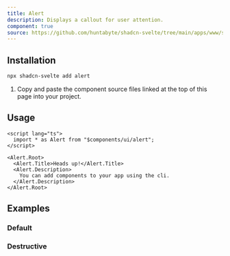 ```yaml
---
title: Alert
description: Displays a callout for user attention.
component: true
source: https://github.com/huntabyte/shadcn-svelte/tree/main/apps/www/src/lib/components/ui/alert
---
```


<script>
  import { ComponentExample, ManualInstall } from '$components/docs';
  import { AlertDemo, AlertDestructive } from '@/registry/default/example'
</script>

<ComponentExample src="src/lib/registry/default/example/alert/alert-demo.svelte">

<div slot="example" style="width: 100%;">
<AlertDemo />
</div>

</ComponentExample>

## Installation

```bash
npx shadcn-svelte add alert
```

<ManualInstall>

1. Copy and paste the component source files linked at the top of this page into your project.

</ManualInstall>

## Usage

```svelte
<script lang="ts">
  import * as Alert from "$components/ui/alert";
</script>

<Alert.Root>
  <Alert.Title>Heads up!</Alert.Title>
  <Alert.Description>
    You can add components to your app using the cli.
  </Alert.Description>
</Alert.Root>
```

## Examples

### Default

<ComponentExample src="src/lib/registry/default/example/alert/alert-demo.svelte">

<div slot="example" style="width: 100%;">
<AlertDemo />
</div>

</ComponentExample>

### Destructive

<ComponentExample src="src/lib/registry/default/example/alert/alert-destructive.svelte">

<div slot="example" style="width: 100%;">
<AlertDestructive />
</div>

</ComponentExample>
